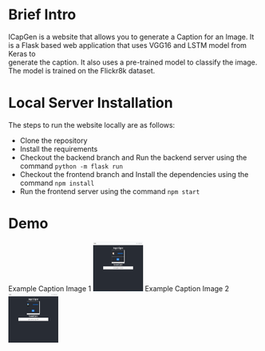 # Brief Intro

ICapGen is a website that allows you to generate a Caption for an Image. It is a Flask based web application that uses VGG16 and LSTM model from Keras to<br> generate the caption. It also uses a pre-trained model to classify the image. The model is trained on the Flickr8k dataset.

# Local Server Installation

The steps to run the website locally are as follows:

- Clone the repository
- Install the requirements
- Checkout the backend branch and Run the backend server using the command `python -m flask run`
- Checkout the frontend branch and Install the dependencies using the command `npm install`
- Run the frontend server using the command `npm start`

# Demo

Example Caption Image 1
<img src="/public/ex1.png" alt="Example1" width="100" height="100"/>
Example Caption Image 2
<img src="/public/ex2.png" alt="Example1" width="100" height="100"/>
